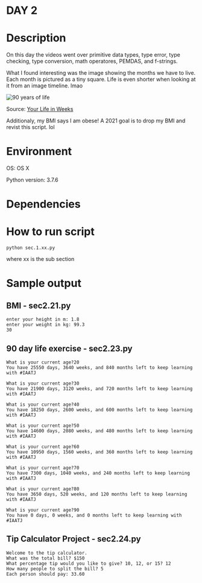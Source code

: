 
# DAY 2

# Description
On this day the videos went over primitive data types, type error, type
checking, type conversion, math operatores, PEMDAS, and f-strings.

What I found interesting was the image showing the months we have to
live.  Each month is pictured as a tiny square.  Life is even shorter 
when looking at it from an image timeline. lmao

![90 years of life](/image/Months1.png)

Source: [Your Life in Weeks](https://waitbutwhy.com/2014/05/life-weeks.html)

Additionaly, my BMI says I am obese!  A 2021 goal is to drop my BMI and
revist this script. lol

# Environment
OS: OS X

Python version: 3.7.6

# Dependencies

# How to run script
```
python sec.1.xx.py 
```
where xx is the sub section

# Sample output

## BMI - sec2.21.py
```
enter your height in m: 1.8
enter your weight in kg: 99.3
30
```

## 90 day life exercise - sec2.23.py
```
What is your current age?20
You have 25550 days, 3640 weeks, and 840 months left to keep learning with #IAATJ
 
What is your current age?30
You have 21900 days, 3120 weeks, and 720 months left to keep learning with #IAATJ
 
What is your current age?40
You have 18250 days, 2600 weeks, and 600 months left to keep learning with #IAATJ
 
What is your current age?50
You have 14600 days, 2080 weeks, and 480 months left to keep learning with #IAATJ
 
What is your current age?60
You have 10950 days, 1560 weeks, and 360 months left to keep learning with #IAATJ
 
What is your current age?70
You have 7300 days, 1040 weeks, and 240 months left to keep learning with #IAATJ
 
What is your current age?80
You have 3650 days, 520 weeks, and 120 months left to keep learning with #IAATJ
 
What is your current age?90
You have 0 days, 0 weeks, and 0 months left to keep learning with #IAATJ
```

## Tip Calculator Project - sec2.24.py
```
Welcome to the tip calculator.
What was the total bill? $150
What percentage tip would you like to give? 10, 12, or 15? 12
How many people to split the bill? 5
Each person should pay: 33.60
```
